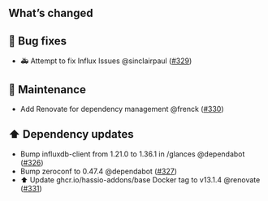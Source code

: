 ## What’s changed

## 🐛 Bug fixes

- 🚑 Attempt to fix Influx Issues @sinclairpaul ([#329](https://github.com/hassio-addons/addon-glances/pull/329))

## 🧰 Maintenance

- Add Renovate for dependency management @frenck ([#330](https://github.com/hassio-addons/addon-glances/pull/330))

## ⬆️ Dependency updates

- Bump influxdb-client from 1.21.0 to 1.36.1 in /glances @dependabot ([#326](https://github.com/hassio-addons/addon-glances/pull/326))
- Bump zeroconf to 0.47.4 @dependabot ([#327](https://github.com/hassio-addons/addon-glances/pull/327))
- ⬆️ Update ghcr.io/hassio-addons/base Docker tag to v13.1.4 @renovate ([#331](https://github.com/hassio-addons/addon-glances/pull/331))
